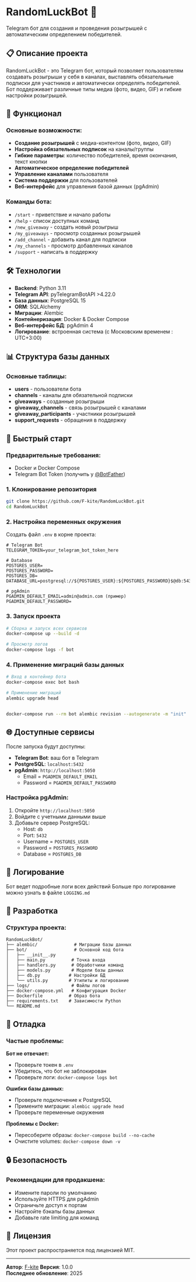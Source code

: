 # RandomLuckBot 🤖

Telegram бот для создания и проведения розыгрышей с автоматическим определением победителей.

## 📋 Описание проекта

RandomLuckBot - это Telegram бот, который позволяет пользователям создавать розыгрыши у себя в каналах, выставлять обязательные подписки для участников и автоматически определять победителей. Бот поддерживает различные типы медиа (фото, видео, GIF) и гибкие настройки розыгрышей.

## 🚀 Функционал

### Основные возможности:

- **Создание розыгрышей** с медиа-контентом (фото, видео, GIF)
- **Настройка обязательных подписок** на каналы/группы
- **Гибкие параметры**: количество победителей, время окончания, текст кнопки
- **Автоматическое определение победителей**
- **Управление каналами** пользователя
- **Система поддержки** для пользователей
- **Веб-интерфейс** для управления базой данных (pgAdmin)

### Команды бота:

- `/start` - приветствие и начало работы
- `/help` - список доступных команд
- `/new_giveaway` - создать новый розыгрыш
- `/my_giveaways` - просмотр созданных розыгрышей
- `/add_channel` - добавить канал для подписки
- `/my_channels` - просмотр добавленных каналов
- `/support` - написать в поддержку

## 🛠 Технологии

- **Backend**: Python 3.11
- **Telegram API**: pyTelegramBotAPI >4.22.0
- **База данных**: PostgreSQL 15
- **ORM**: SQLAlchemy
- **Миграции**: Alembic
- **Контейнеризация**: Docker & Docker Compose
- **Веб-интерфейс БД**: pgAdmin 4
- **Логирование**: встроенная система (с Московским временем : UTC+3:00)

## 📊 Структура базы данных

### Основные таблицы:

- **users** - пользователи бота
- **channels** - каналы для обязательной подписки
- **giveaways** - созданные розыгрыши
- **giveaway_channels** - связь розыгрышей с каналами
- **giveaway_participants** - участники розыгрышей
- **support_requests** - обращения в поддержку

## 🚀 Быстрый старт

### Предварительные требования:

- Docker и Docker Compose
- Telegram Bot Token (получить у [@BotFather](https://t.me/BotFather))

### 1. Клонирование репозитория

```bash
git clone https://github.com/F-kite/RandomLuckBot.git
cd RandomLuckBot
```

### 2. Настройка переменных окружения

Создать файл `.env` в корне проекта:

```env
# Telegram Bot
TELEGRAM_TOKEN=your_telegram_bot_token_here

# Database
POSTGRES_USER=
POSTGRES_PASSWORD=
POSTGRES_DB=
DATABASE_URL=postgresql://${POSTGRES_USER}:${POSTGRES_PASSWORD}$@db:5432/${POSTGRES_DB}

# pgAdmin
PGADMIN_DEFAULT_EMAIL=admin@admin.com (пример)
PGADMIN_DEFAULT_PASSWORD=
```

### 3. Запуск проекта

```bash
# Сборка и запуск всех сервисов
docker-compose up --build -d

# Просмотр логов
docker-compose logs -f bot
```

### 4. Применение миграций базы данных

```bash
# Вход в контейнер бота
docker-compose exec bot bash

# Применение миграций
alembic upgrade head


docker-compose run --rm bot alembic revision --autogenerate -m "init"
```

## 🌐 Доступные сервисы

После запуска будут доступны:

- **Telegram Bot**: ваш бот в Telegram
- **PostgreSQL**: `localhost:5432`
- **pgAdmin**: `http://localhost:5050`
  - Email = `PGADMIN_DEFAULT_EMAIL`
  - Password = `PGADMIN_DEFAULT_PASSWORD`

### Настройка pgAdmin:

1. Откройте `http://localhost:5050`
2. Войдите с учетными данными выше
3. Добавьте сервер PostgreSQL:
   - Host: `db`
   - Port: `5432`
   - Username = `POSTGRES_USER`
   - Password = `POSTGRES_PASSWORD`
   - Database = `POSTGRES_DB`

## 📝 Логирование

Бот ведет подробные логи всех действий
Больше про логирование можно узнать в файле `LOGGING.md`

## 🔧 Разработка

### Структура проекта:

```
RandomLuckBot/
├── alembic/              # Миграции базы данных
├── bot/                  # Основной код бота
│   ├── __init__.py
│   ├── main.py          # Точка входа
│   ├── handlers.py      # Обработчики команд
│   ├── models.py        # Модели базы данных
│   ├── db.py           # Настройки БД
│   └── utils.py        # Утилиты и логирование
├── logs/                # Файлы логов
├── docker-compose.yml   # Конфигурация Docker
├── Dockerfile          # Образ бота
├── requirements.txt    # Зависимости Python
└── README.md
```

## 🐛 Отладка

### Частые проблемы:

**Бот не отвечает:**

- Проверьте токен в `.env`
- Убедитесь, что бот не заблокирован
- Проверьте логи: `docker-compose logs bot`

**Ошибки базы данных:**

- Проверьте подключение к PostgreSQL
- Примените миграции: `alembic upgrade head`
- Проверьте переменные окружения

**Проблемы с Docker:**

- Пересоберите образы: `docker-compose build --no-cache`
- Очистите volumes: `docker-compose down -v`

## 🔒 Безопасность

### Рекомендации для продакшена:

- Измените пароли по умолчанию
- Используйте HTTPS для pgAdmin
- Ограничьте доступ к портам
- Настройте бэкапы базы данных
- Добавьте rate limiting для команд

## 📄 Лицензия

Этот проект распространяется под лицензией MIT.

---

**Автор**: [F-kite](https://github.com/F-kite)
**Версия**: 1.0.0  
**Последнее обновление**: 2025
